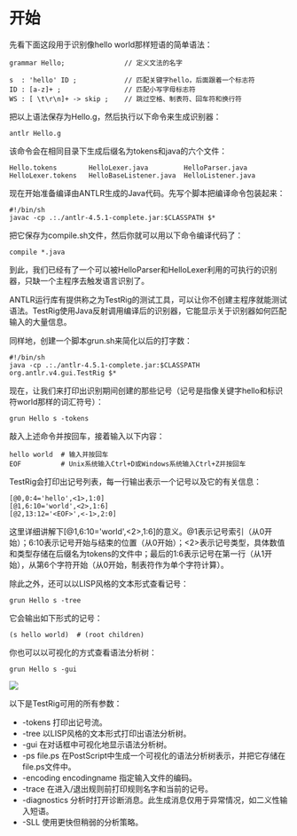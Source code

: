 # 开始

先看下面这段用于识别像hello world那样短语的简单语法：

```
grammar Hello;               // 定义文法的名字

s  : 'hello' ID ;            // 匹配关键字hello，后面跟着一个标志符
ID : [a-z]+ ;                // 匹配小写字母标志符
WS : [ \t\r\n]+ -> skip ;    // 跳过空格、制表符、回车符和换行符
```

把以上语法保存为Hello.g，然后执行以下命令来生成识别器：

```
antlr Hello.g
```

该命令会在相同目录下生成后缀名为tokens和java的六个文件：

```
Hello.tokens        HelloLexer.java         HelloParser.java
HelloLexer.tokens   HelloBaseListener.java  HelloListener.java
```

现在开始准备编译由ANTLR生成的Java代码。先写个脚本把编译命令包装起来：

```
#!/bin/sh
javac -cp .:./antlr-4.5.1-complete.jar:$CLASSPATH $*
```

把它保存为compile.sh文件，然后你就可以用以下命令编译代码了：

```
compile *.java
```

到此，我们已经有了一个可以被HelloParser和HelloLexer利用的可执行的识别器，只缺一个主程序去触发语言识别了。

ANTLR运行库有提供称之为TestRig的测试工具，可以让你不创建主程序就能测试语法。TestRig使用Java反射调用编译后的识别器，它能显示关于识别器如何匹配输入的大量信息。

同样地，创建一个脚本grun.sh来简化以后的打字数：

```
#!/bin/sh
java -cp .:./antlr-4.5.1-complete.jar:$CLASSPATH org.antlr.v4.gui.TestRig $*
```

现在，让我们来打印出识别期间创建的那些记号（记号是指像关键字hello和标识符world那样的词汇符号）：

```
grun Hello s -tokens
```

敲入上述命令并按回车，接着输入以下内容：

```
hello world  # 输入并按回车
EOF          # Unix系统输入Ctrl+D或Windows系统输入Ctrl+Z并按回车
```

TestRig会打印出记号列表，每一行输出表示一个记号以及它的有关信息：

```
[@0,0:4='hello',<1>,1:0]
[@1,6:10='world',<2>,1:6]
[@2,13:12='<EOF>',<-1>,2:0]
```

这里详细讲解下[@1,6:10='world',<2>,1:6]的意义。@1表示记号索引（从0开始）；6:10表示记号开始与结束的位置（从0开始）；<2>表示记号类型，具体数值和类型存储在后缀名为tokens的文件中；最后的1:6表示记号在第一行（从1开始），从第6个字符开始（从0开始，制表符作为单个字符计算）。

除此之外，还可以以LISP风格的文本形式查看记号：

```
grun Hello s -tree
```

它会输出如下形式的记号：

```
(s hello world)  # (root children)
```

你也可以以可视化的方式查看语法分析树：

```
grun Hello s -gui
```

![](http://codemany.com/uploads/hello-parse-tree.png)

以下是TestRig可用的所有参数：

* -tokens 打印出记号流。
* -tree 以LISP风格的文本形式打印出语法分析树。
* -gui 在对话框中可视化地显示语法分析树。
* -ps file.ps 在PostScript中生成一个可视化的语法分析树表示，并把它存储在file.ps文件中。
* -encoding encodingname 指定输入文件的编码。
* -trace 在进入/退出规则前打印规则名字和当前的记号。
* -diagnostics 分析时打开诊断消息。此生成消息仅用于异常情况，如二义性输入短语。
* -SLL 使用更快但稍弱的分析策略。
